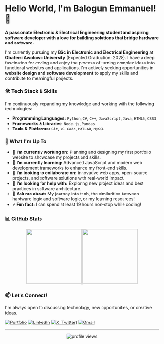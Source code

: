 # Hello World, I'm Balogun Emmanuel! 👋

**A passionate Electronic & Electrical Engineering student and aspiring software developer with a love for building solutions that bridge hardware and software.**

I'm currently pursuing my **BSc in Electronic and Electrical Engineering** at **Obafemi Awolowo University** (Expected Graduation: 2028). I have a deep fascination for coding and enjoy the process of turning complex ideas into functional websites and applications. I'm actively seeking opportunities in **website design and software development** to apply my skills and contribute to meaningful projects.

### 🛠️ Tech Stack & Skills

I'm continuously expanding my knowledge and working with the following technologies:

*   **Programming Languages:** `Python`, `C#`, `C++`, `JavaScript`, `Java`, `HTML5`, `CSS3`
*   **Frameworks & Libraries:** `Node.js`, `Pandas`
*   **Tools & Platforms:** `Git`, `VS Code`, `MATLAB`, `MySQL`

### 🌱 What I'm Up To

*   🔭 **I’m currently working on:** Planning and designing my first portfolio website to showcase my projects and skills.
*   🌱 **I’m currently learning:** Advanced JavaScript and modern web development frameworks to enhance my front-end skills.
*   👯 **I’m looking to collaborate on:** Innovative web apps, open-source projects, and software solutions with real-world impact.
*   🤔 **I’m looking for help with:** Exploring new project ideas and best practices in software architecture.
*   💬 **Ask me about:** My journey into tech, the similarities between hardware logic and software logic, or my learning resources!
*   ⚡ **Fun fact:** I can spend at least 19 hours non-stop while coding!

### 📊 GitHub Stats

<p align="center">
  <a href="https://github.com/JustEmmacy">
    <img height="180em" src="https://github-readme-stats.vercel.app/api?username=JustEmmacy&show_icons=true&theme=radical&hide_border=true&count_private=true" />
    <img height="180em" src="https://github-readme-stats.vercel.app/api/top-langs/?username=JustEmmacy&theme=radical&hide_border=true&layout=compact&langs_count=5&hide=other" />
  </a>
</p>

### 📫 Let's Connect!

I'm always open to discussing technology, new opportunities, or creative ideas.

[![Portfolio](https://img.shields.io/badge/Portfolio-%23000000.svg?style=for-the-badge&logo=firefox&logoColor=white)](https://balogun-emmanuel.netlify.app)
[![LinkedIn](https://img.shields.io/badge/LinkedIn-0077B5?style=for-the-badge&logo=linkedin&logoColor=white)](https://www.linkedin.com/in/balogun-emmanuel-emmacy/)
[![X (Twitter)](https://img.shields.io/badge/X-000000?style=for-the-badge&logo=x&logoColor=white)](https://twitter.com/just_emmacy)
[![Gmail](https://img.shields.io/badge/Gmail-D14836?style=for-the-badge&logo=gmail&logoColor=white)](mailto:emmacy2005@gmail.com)

---

<p align="center">
   <img src="https://komarev.com/ghpvc/?username=JustEmmacy&label=Profile%20Views&color=0e75b6&style=flat" alt="profile views" />
</p>
